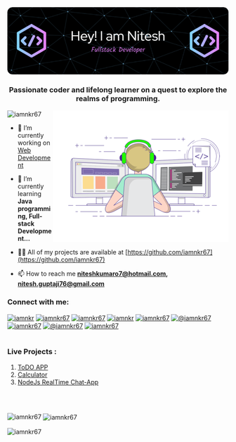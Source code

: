 <div align="center"> <img src="https://github.com/iamnkr67/iamnkr67/blob/main/github-header-image.png"> </div>
<h3 align="center">Passionate coder and lifelong learner on a quest to explore the realms of programming.</h3>
<img align="right" alt="Coding" width="400" src="https://raw.githubusercontent.com/devSouvik/devSouvik/master/gif3.gif">

<p align="left"> <img src="https://komarev.com/ghpvc/?username=iamnkr67&label=Profile%20views&color=0e75b6&style=flat" alt="iamnkr67" /> </p>

- 🔭 I’m currently working on [Web Development](https://github.com/iamnkr67/WebDev_Repo_BEG-ADV)

- 🌱 I’m currently learning **Java programming, Full-stack Development...**

- 👨‍💻 All of my projects are available at [https://github.com/iamnkr67](https://github.com/iamnkr67)

- 📫 How to reach me **niteshkumaro7@hotmail.com, nitesh.guptaji76@gmail.com**

<h3 align="left">Connect with me:</h3>
<p align="left">
<a href="https://linkedin.com/in/iamnkr" target="blank"><img align="center" src="https://raw.githubusercontent.com/rahuldkjain/github-profile-readme-generator/master/src/images/icons/Social/linked-in-alt.svg" alt="iamnkr" height="30" width="40" /></a>
<a href="https://instagram.com/iamnkr67" target="blank"><img align="center" src="https://raw.githubusercontent.com/rahuldkjain/github-profile-readme-generator/master/src/images/icons/Social/instagram.svg" alt="iamnkr67" height="30" width="40" /></a>
<a href="https://twitter.com/iamnkr67" target="blank"><img align="center" src="https://raw.githubusercontent.com/rahuldkjain/github-profile-readme-generator/master/src/images/icons/Social/twitter.svg" alt="iamnkr67" height="30" width="40" /></a>
<a href="https://linkedin.com/in/iamnkr" target="blank"><img align="center" src="https://raw.githubusercontent.com/rahuldkjain/github-profile-readme-generator/master/src/images/icons/Social/linked-in-alt.svg" alt="iamnkr" height="30" width="40" /></a>
<a href="https://instagram.com/iamnkr67" target="blank"><img align="center" src="https://raw.githubusercontent.com/rahuldkjain/github-profile-readme-generator/master/src/images/icons/Social/instagram.svg" alt="iamnkr67" height="30" width="40" /></a>
<a href="https://medium.com/@iamnkr67" target="blank"><img align="center" src="medium_logo_icon_189223.png" alt="@iamnkr67" height="40" width="40" /></a>
<a href="https://www.codechef.com/users/iamnkr67" target="blank"><img align="center" src="https://cdn.jsdelivr.net/npm/simple-icons@3.1.0/icons/codechef.svg" alt="iamnkr67" height="30" width="40" /></a>
<a href="https://www.hackerrank.com/profile/iamnkr67" target="blank"><img align="center" src="https://raw.githubusercontent.com/rahuldkjain/github-profile-readme-generator/master/src/images/icons/Social/hackerrank.svg" alt="@iamnkr67" height="30" width="40" /></a>
<a href="https://www.leetcode.com/iamnkr67" target="blank"><img align="center" src="https://raw.githubusercontent.com/rahuldkjain/github-profile-readme-generator/master/src/images/icons/Social/leet-code.svg" alt="iamnkr67" height="30" width="40" /></a>
<br><br>
<h3 align="left">Live Projects : </h3>

<ol>
<li><a href="https://iamnkr67.github.io/ToDo-App/" target="_blank"> ToDO APP </a></li>
  <li><a href="https://iamnkr67.github.io/Calculator/" target="_blank"> Calculator </a> </li>
<li><a href="https://github.com/iamnkr67/NodeJs_Realtime-Chat_Application" target="_blank"> NodeJs RealTime Chat-App </a></li>
</ol>


<br><br>
<p><img align="left" src="https://github-readme-stats.vercel.app/api/top-langs?username=iamnkr67&show_icons=true&locale=en&layout=compact" alt="iamnkr67" /></p>

<p>&nbsp;<img align="center" src="https://github-readme-stats.vercel.app/api?username=iamnkr67&show_icons=true&locale=en" alt="iamnkr67" /></p>

<p><img align="center" src="https://github-readme-streak-stats.herokuapp.com/?user=iamnkr67&" alt="iamnkr67" /></p>






